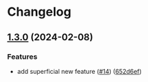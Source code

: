 # Changelog

## [1.3.0](https://github.com/replicate/create-replicate/compare/v1.2.3...v1.3.0) (2024-02-08)


### Features

* add superficial new feature ([#14](https://github.com/replicate/create-replicate/issues/14)) ([652d6ef](https://github.com/replicate/create-replicate/commit/652d6ef7ba14b64ba02eeef155d70f006c26e684))
